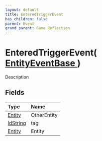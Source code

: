 ```yaml
---
layout: default
title: EnteredTriggerEvent
has_children: false
parent: Event
grand_parent: Game Reflection
---
```

# EnteredTriggerEvent( [ EntityEventBase ](/riftbreaker-wiki/docs/game-reflection/events/entity_event_base/) )
Description 

## Fields

| Type | Name |
|:----------|:--------------|
| [Entity](/riftbreaker-wiki/docs/game-reflection/classes/entity/) | OtherEntity |
| [IdString](/riftbreaker-wiki/docs/game-reflection/components/id_string/) | tag |
| [Entity](/riftbreaker-wiki/docs/game-reflection/classes/entity/) | Entity |

